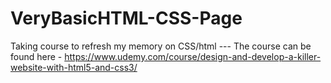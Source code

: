 # VeryBasicHTML-CSS-Page
Taking course to refresh my memory on CSS/html --- The course can be found here - https://www.udemy.com/course/design-and-develop-a-killer-website-with-html5-and-css3/
